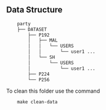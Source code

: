 ## Data Structure

```bash
    party
    ├── DATASET
        ├── P192
        │   ├── MAL 
        │   │   └── USERS       
        │   │       └── user1 ...                
        │   └── SH 
        │       └── USERS
        │           └── user1 ...                    
        ├── P224
        └── P256
```

To clean this folder use the command
```
    make clean-data
``` 
